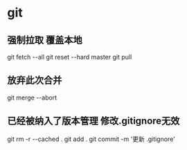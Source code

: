 # git

## 强制拉取 覆盖本地

git fetch --all
git reset --hard master
git pull

## 放弃此次合并

git merge --abort

## 已经被纳入了版本管理 修改.gitignore无效

git rm -r --cached .
git add .
git commit -m '更新 .gitignore'

